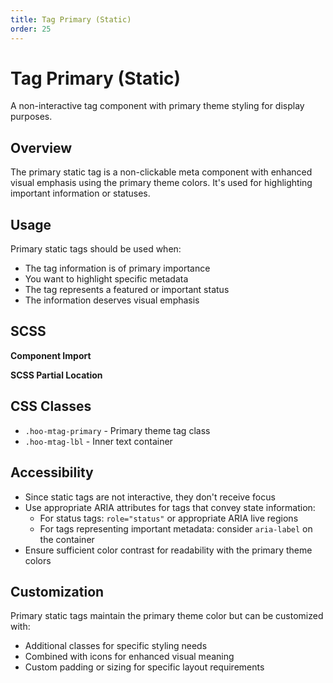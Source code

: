 ```yaml
---
title: Tag Primary (Static)
order: 25
---
```


# Tag Primary (Static)

A non-interactive tag component with primary theme styling for display purposes.

## Overview

The primary static tag is a non-clickable meta component with enhanced visual emphasis using the primary theme colors. It's used for highlighting important information or statuses.

## Usage

Primary static tags should be used when:
* The tag information is of primary importance
* You want to highlight specific metadata
* The tag represents a featured or important status
* The information deserves visual emphasis

## SCSS

**Component Import**

**SCSS Partial Location**

## CSS Classes

* `.hoo-mtag-primary` - Primary theme tag class
* `.hoo-mtag-lbl` - Inner text container

## Accessibility

* Since static tags are not interactive, they don't receive focus
* Use appropriate ARIA attributes for tags that convey state information:
  * For status tags: `role="status"` or appropriate ARIA live regions
  * For tags representing important metadata: consider `aria-label` on the container
* Ensure sufficient color contrast for readability with the primary theme colors

## Customization

Primary static tags maintain the primary theme color but can be customized with:
* Additional classes for specific styling needs
* Combined with icons for enhanced visual meaning
* Custom padding or sizing for specific layout requirements

